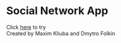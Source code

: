 # Social Network App
Click [here](https://maxkliuba.github.io/social-network-app/) to try  
Created by Maxim Kliuba and Dmytro Folkin

